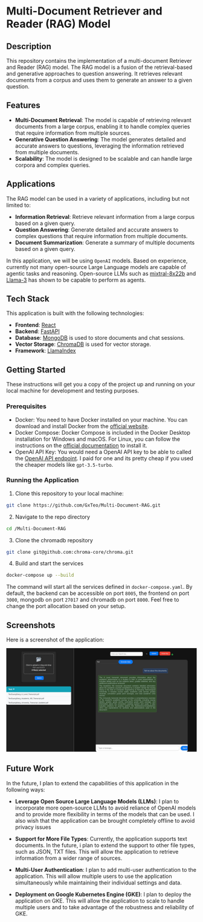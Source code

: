 # Multi-Document Retriever and Reader (RAG) Model

## Description
This repository contains the implementation of a multi-document Retriever and Reader (RAG) model. The RAG model is a fusion of the retrieval-based and generative approaches to question answering. It retrieves relevant documents from a corpus and uses them to generate an answer to a given question.

## Features
- **Multi-Document Retrieval**: The model is capable of retrieving relevant documents from a large corpus, enabling it to handle complex queries that require information from multiple sources.
- **Generative Question Answering**: The model generates detailed and accurate answers to questions, leveraging the information retrieved from multiple documents.
- **Scalability**: The model is designed to be scalable and can handle large corpora and complex queries.

## Applications
The RAG model can be used in a variety of applications, including but not limited to:
- **Information Retrieval**: Retrieve relevant information from a large corpus based on a given query.
- **Question Answering**: Generate detailed and accurate answers to complex questions that require information from multiple documents.
- **Document Summarization**: Generate a summary of multiple documents based on a given query.

In this application, we will be using ```OpenAI``` models. Based on experience, currently not many open-source Large Language models are capable of agentic tasks and reasoning. Open-source LLMs such as [mixtral-8x22b](https://mistral.ai/news/mixtral-8x22b/) and [Llama-3](https://ai.meta.com/blog/meta-llama-3/) has shown to be capable to perform as agents.

## Tech Stack

This application is built with the following technologies:

- **Frontend**: [React](https://reactjs.org/)
- **Backend**: [FastAPI](https://fastapi.tiangolo.com/)
- **Database**: [MongoDB](https://www.mongodb.com/) is used to store documents and chat sessions.
- **Vector Storage**: [ChromaDB](https://chromadb.com/) is used for vector storage.
- **Framework**: [LlamaIndex](https://docs.llamaindex.ai/en/stable/)


## Getting Started

These instructions will get you a copy of the project up and running on your local machine for development and testing purposes.

### Prerequisites

- Docker: You need to have Docker installed on your machine. You can download and install Docker from the [official website](https://www.docker.com/get-started).
- Docker Compose: Docker Compose is included in the Docker Desktop installation for Windows and macOS. For Linux, you can follow the instructions on the [official documentation](https://docs.docker.com/compose/install/) to install it.
- OpenAI API Key: You would need a OpenAI API key to be able to called the [OpenAI API endpoint](https://openai.com/index/openai-api/). I paid for one and its pretty cheap if you used the cheaper models like ```gpt-3.5-turbo```.

### Running the Application

1. Clone this repository to your local machine:

```bash
git clone https://github.com/GxTeo/Multi-Document-RAG.git
```

2. Navigate to the repo directory
```bash
cd /Multi-Document-RAG
```

3. Clone the chromadb repository 
```bash
git clone git@github.com:chroma-core/chroma.git
```

4. Build and start the services
```bash
docker-compose up --build
```

The command will start all the services defined in ```docker-compose.yaml```. By default, the backend can be accessible on port ```8005```,
the frontend on port ```3000```, mongodb on port ```27017``` and chromadb on port ```8000```. Feel free to change the port allocation based on your setup.

## Screenshots

Here is a screenshot of the application:

![Application](./assets/sample.jpg)


## Future Work

In the future, I plan to extend the capabilities of this application in the following ways:

- **Leverage Open Source Large Language Models (LLMs)**: I plan to incorporate more open-source LLMs to avoid reliance of OpenAI models and to provide more flexibility in terms of the models that can be used. I also wish that the application can be brought completely offline to avoid privacy issues

- **Support for More File Types**: Currently, the application supports text documents. In the future, i plan to extend the support to other file types, such as JSON, TXT files. This will allow the application to retrieve information from a wider range of sources.

- **Multi-User Authentication**: I plan to add multi-user authentication to the application. This will allow multiple users to use the application simultaneously while maintaining their individual settings and data.

- **Deployment on Google Kubernetes Engine (GKE)**: I plan to deploy the application on GKE. This will allow the application to scale to handle multiple users and to take advantage of the robustness and reliability of GKE.